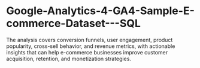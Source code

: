 # Google-Analytics-4-GA4-Sample-E-commerce-Dataset---SQL
The analysis covers conversion funnels, user engagement, product popularity, cross-sell behavior, and revenue metrics, with actionable insights that can help e-commerce businesses improve customer acquisition, retention, and monetization strategies.
